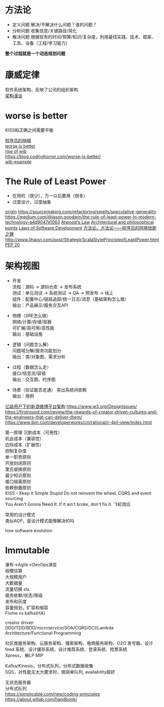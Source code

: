 # 方法论
* 定义问题
解决/不解决什么问题？谁的问题？
* 分析问题
收集信息/关键路径/简化
* 解决问题
根据现有的时间/预算/知识/复杂度，利用最佳实践、技术、框架、工具、设备（工程/学习能力）

**整个过程就是一个动态规划问题**

# 康威定律
软件系统架构，反映了公司的组织架构  
[架构漫谈](https://www.infoq.cn/article/an-informal-discussion-on-architecture-part01)

# worse is better
KISS和正确之间需要平衡

[程序员的呐喊](https://book.douban.com/subject/25884108/)  
[worse is better](http://dreamsongs.com/WorseIsBetter.html)  
[rise of wib](http://dreamsongs.com/RiseOfWorseIsBetter.html)  
https://blog.codinghorror.com/worse-is-better/  
[wib-example](https://stackoverflow.com/questions/471544/worse-is-better-is-there-an-example)  

# The Rule of Least Power
* 在用的（很少），万一以后要用（很多）
* 过度设计，过度抽象

[origin](https://www.w3.org/2001/tag/doc/leastPower.html)
https://sourcemaking.com/refactoring/smells/speculative-generality
https://medium.com/@jason.goodwin/the-rule-of-least-power-in-modern-technology-a4d9047e1063
[Atwood's Law](https://blog.codinghorror.com/the-principle-of-least-power/)
[Architectural and philosophical points](https://www.w3.org/DesignIssues/)
[Laws of Software Development](http://www.globalnerdy.com/2007/07/18/laws-of-software-development/)
[方法论、方法论——程序员的阿喀琉斯之踵](http://mindhacks.cn/2008/10/29/methodology-for-programmers/)
http://www.lihaoyi.com/post/StrategicScalaStylePrincipleofLeastPower.html
[PEP 20](https://www.python.org/dev/peps/pep-0020/)

# 架构视图
* 开发   
流程：源码 -> 源码仓库 -> 发布系统  
测试：单元测试 -> 系统测试 -> QA -> 预发布 -> 线上  
组件：配置中心/链路追踪/统一日志/消息（基础架构怎么做）  
输出：产品展示/服务交互API

* 物理（SRE怎么做）  
网络/计算/存储/容器  
可扩展/高可用/高性能  
输出：基础设施 

* 逻辑（问题怎么解）  
问题域分解/服务功能划分  
输出：类/对象图、需求分析  

* 过程（数据怎么走）  
接口/信息流/容错  
输出：交互图、时序图  

* 场景（验证能否走通）
突出系统间依赖  
输出：用例

[亿级用户下的新浪微博平台架构](https://www.infoq.cn/article/weibo-platform-archieture)
https://www.w3.org/DesignIssues/  
https://firstround.com/review/the-rewards-of-creator-driven-cultures-and-the-engineers-that-can-deliver-them/  
https://www.ibm.com/developerworks/cn/rational/r-4p1-view/index.html  

第一原理
沉默成本（可用性）  
机会成本（兼容性）  
边际成本（扩展性）  
控制复杂度  
单一职责原则  
开放封闭原则  
里氏替换原则  
最少知识原则  
接口隔离原则  
依赖倒置原则  
KISS – Keep It Simple Stupid
Do not reinvent the wheel.
CQRS and event sourcing  
You Aren't Gonna Need It.
If it ain't broke, don't fix it.
飞轮效应

常用的设计模式  
类似AOP，是设计模式能够解决的吗

how software evolution

# Immutable

瀑布->Agile->DevOps演变  
规模估算  
大规模用户  
大数据量  
流量切换 sla  
服务依赖/状态/降级  
发布和灰度  
容量规划，扩容和缩容  
Flume vs kafka(HA)  

creator driven  
DDD/TDD/BDD/microservice/SOA/CQRS/DCI/Lambda Architecture/Functional Programming

社区类服务架构、云服务架构、搜索架构、电商服务架构、O2O
发号器、设计 feed 系统、设计缓存系统、设计推荐系统、登录系统、抢票系统  
Xpress， 解LP MIP  

Kafka/Kinesis，分布式队列，分布式数据收集  
SQS，对性能无太大要求时，做简单队列, availability超好  

无状态服务器  
分布式队列  
https://simplicable.com/new/coding-principles  
https://about.gitlab.com/handbook/